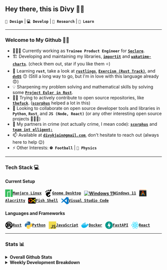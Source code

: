 ## Hey there, this is Divy 👋🏻

**`🎨 Design`** | **`💻 Develop`** | **`🔭 Research`** | **`🧠 Learn`**

---

### Welcome to My Github 🙌🏻

- 👨🏻‍💻 Currently working as **`Trainee Product Engineer`** for **[`Seclore`](https://www.seclore.com)**.
- 🏗 Developing and maintaining my libraries, **[`importit`](https://github.com/divykj/importit)** and **[`wakatime-charts`](https://github.com/divykj/wakatime-charts)**. (check them out, star if you like them ⭐)
- 🌱 Learning **`rust`**, take a look at **[`rustlings`](https://github.com/divykj/rustlings-solutions)**, **[`Exercism (Rust Track)`](https://github.com/divykj/ExercismRust)**, and **[`dvOS`](https://github.com/divykj/dvOS)** 🙃 (Still a long way to go, but I'm in love with this language already 😍)
- 💡 Sharpening my problem solving and mathematical skills by solving some **[`Project Euler in Rust`](https://github.com/divykj/ProjectEulerRust)**.
- 🙌🏻 Trying to actively contribute to open source repositories, like **[`thefuck`](https://github.com/nvbn/thefuck)**. (**[`scorphus`](https://github.com/scorphus)** helped a lot in this)
- 👯 Looking to collaborate on open source developer tools and libraries in **`Python`**, **`Rust`**, and **`JS (Node, React)`** (or any other interesting open source projects 🤷🏻‍♀️)
- 👬 My partners in crime (not actually crime, I mean code): **[`scorphus`](https://github.com/scorphus)** and **[`team int elligent;`](https://github.com/team-int-elligent)**
- 📫 Available at **[`divykjain@gmail.com`](mailto:divykjain@gmail.com)**, don't hesitate to reach out (always here to help 😉)
- ⚡ Other Interests: **`⚽ Football`** | **`🔭 Physics`**

---

### Tech Stack 💻

#### Current Setup

<b>
<a href="https://manjaro.org/" title="Manjaro"><img align="center" alt="Manjaro" width="24" height="24" src="https://github.com/divykj/divykj/raw/master/icons/manjaro.svg" /><code>Manjaro Linux</code></a>
&nbsp;
<a href="https://www.gnome.org/" title="Gnome"><img align="center" alt="Gnome" width="24" height="24" src="https://github.com/divykj/divykj/raw/master/icons/gnome.svg" /><code>Gnome Desktop</code></a>
&nbsp;
<a href="https://www.microsoft.com/en-in/windows/windows-11" title="Windows 11"><img align="center" alt="Windows 11" width="24" height="24" src="https://github.com/divykj/divykj/raw/master/icons/windows.svg" /><code>Windows 11</code></a>
&nbsp;
<a href="https://github.com/alacritty/alacritty" title="Alacritty"><img align="center" alt="Alacritty" width="24" height="24" src="https://github.com/divykj/divykj/raw/master/icons/alacritty.png" /><code>Alacritty</code></a>
&nbsp;
<a href="https://fishshell.com/" title="Fish Shell"><img align="center" alt="Fish Shell" width="24" height="24" src="https://github.com/divykj/divykj/raw/master/icons/fish.svg" /><code>Fish Shell</code></a>
&nbsp;
<a href="https://code.visualstudio.com/" title="Visual Studio Code"><img align="center" alt="Visual Studio Code" width="24" height="24" src="https://github.com/divykj/divykj/raw/master/icons/vscode.svg" /><code>Visual Studio Code</code></a>
</b>

#### Languages and Frameworks

<b>
<a href="https://www.rust-lang.org/" title="Rust"><img align="center" alt="Rust" width="24" height="24" src="https://github.com/divykj/divykj/raw/master/icons/rust.svg" /><code>Rust</code></a>
&nbsp;
<a href="https://www.python.org/" title="Python"><img align="center" alt="Python" width="24" height="24" src="https://github.com/divykj/divykj/raw/master/icons/python.svg" /><code>Python</code></a>
&nbsp;
<a href="https://developer.mozilla.org/en-US/docs/Web/JavaScript" title="JavaScript"><img align="center" alt="JavaScript" width="24" height="24" src="https://github.com/divykj/divykj/raw/master/icons/javascript.png" /><code>JavaScript</code></a>
&nbsp;
<a href="https://www.docker.com/" title="Docker"><img align="center" alt="Docker" width="24" height="24" src="https://github.com/divykj/divykj/raw/master/icons/docker.svg" /><code>Docker</code></a>
&nbsp;
<a href="https://fastapi.tiangolo.com/" title="FastAPI"><img align="center" alt="FastAPI" width="24" height="24" src="https://github.com/divykj/divykj/raw/master/icons/fastapi.png" /><code>FastAPI</code></a>
&nbsp;
<a href="https://reactjs.org/" title="React"><img align="center" alt="React" width="24" height="24" src="https://github.com/divykj/divykj/raw/master/icons/react.svg" /><code>React</code></a>
</b>

---

### Stats 📊

<details>
  <summary><b>Overall Github Stats</b></summary>
  <a href="https://github.com/divykj/"><img align="center" title="My Github Stats" alt="My Github Stats" src="https://github-readme-stats.vercel.app/api?username=divykj&count_private=true&hide=issues&show_icons=true" /></a>
  <a href="https://github.com/divykj/"><img align="center" title="My Top Languages" alt="My Top Languages" src="https://github-readme-stats.vercel.app/api/top-langs/?username=divykj&hide=jupyter%20notebook&layout=compact" /></a>
</details>

<details>
  <summary><b>Weekly Development Breakdown</b></summary>
  <a href="https://github.com/divykj/"><img align="center" title="My Top Languages this Week" alt="My Top Languages this Week" src="https://raw.githubusercontent.com/divykj/divykj/master/images/wakatime_weekly_language_stats.svg" /></a>
</details>
